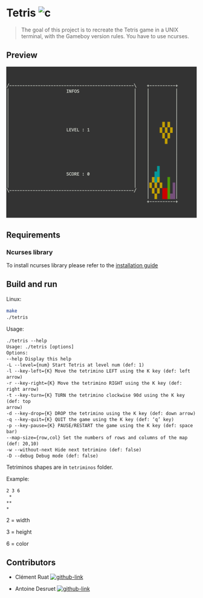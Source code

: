 # Tetris ![c](https://img.shields.io/badge/C-00599C?style=for-the-badge&logo=c&logoColor=white)

>The goal of this project is to recreate the Tetris game in a UNIX terminal, with the Gameboy version rules.
You have to use ncurses.

## Preview
<p align="center">
  <img src=".github/readme_resources/game_preview.png" alt="game preview">
</p>


## Requirements

### Ncurses library

To install ncurses library please refer to the [installation guide](https://invisible-island.net/ncurses/)

## Build and run

Linux:

```sh
make
./tetris
```
Usage:
```shell
./tetris --help
Usage: ./tetris [options]
Options:
--help Display this help
-L --level={num} Start Tetris at level num (def: 1)
-l --key-left={K} Move the tetrimino LEFT using the K key (def: left arrow)
-r --key-right={K} Move the tetrimino RIGHT using the K key (def: right arrow)
-t --key-turn={K} TURN the tetrimino clockwise 90d using the K key (def: top
arrow)
-d --key-drop={K} DROP the tetrimino using the K key (def: down arrow)
-q --key-quit={K} QUIT the game using the K key (def: ‘q’ key)
-p --key-pause={K} PAUSE/RESTART the game using the K key (def: space bar)
--map-size={row,col} Set the numbers of rows and columns of the map (def: 20,10)
-w --without-next Hide next tetrimino (def: false)
-D --debug Debug mode (def: false)
```

Tetriminos shapes are in `tetriminos` folder.

Example:
```
2 3 6
 *
**
*
```
2 = width

3 = height

6 = color
## Contributors
- Clément Ruat  [![github-link][github-logo]](https://github.com/fantoruse)

- Antoine Desruet [![github-link][github-logo]](https://github.com/antwxne)

<!-- Markdown link & img definition's -->

[vsc-installation-doc]: https://code.visualstudio.com/docs/editor/command-line

[cmake-installation-doc]: https://cmake.org/install/

[Github-logo]: https://img.shields.io/badge/GitHub-100000?style=for-the-badge&logo=github&logoColor=white
